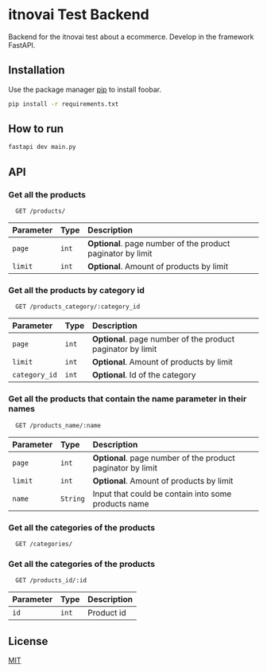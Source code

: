 # itnovai Test Backend

Backend for the itnovai test about a ecommerce. Develop in the framework FastAPI.
## Installation

Use the package manager [pip](https://pip.pypa.io/en/stable/) to install foobar.

```bash
pip install -r requirements.txt
```

## How to run

```bash
fastapi dev main.py
```

## API

### Get all the products

```http
  GET /products/
```

| Parameter | Type     | Description                |
| :-------- | :------- | :------------------------- |
| `page` | `int` | **Optional**. page number of the product paginator by limit |
| `limit` | `int` | **Optional**. Amount of products by limit|


### Get all the products by category id

```http
  GET /products_category/:category_id
```

| Parameter | Type     | Description                |
| :-------- | :------- | :------------------------- |
| `page` | `int` | **Optional**. page number of the product paginator by limit |
| `limit` | `int` | **Optional**. Amount of products by limit|
| `category_id` | `int` | **Optional**. Id of the category|


### Get all the products that contain the name parameter in their names
```http
  GET /products_name/:name
```

| Parameter | Type     | Description                |
| :-------- | :------- | :------------------------- |
| `page` | `int` | **Optional**. page number of the product paginator by limit |
| `limit` | `int` | **Optional**. Amount of products by limit|
| `name` | `String` | Input that could  be contain into some products name|

### Get all the categories of the products
```http
  GET /categories/
```
### Get all the categories of the products
```http
  GET /products_id/:id
```
| Parameter | Type     | Description                |
| :-------- | :------- | :------------------------- |
| `id` | `int` |Product id |

## License

[MIT](https://choosealicense.com/licenses/mit/)
